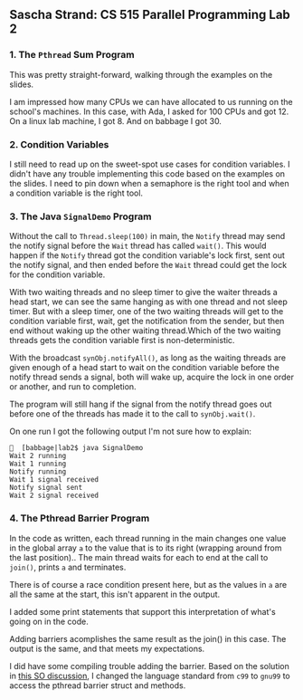 ## Sascha Strand: CS 515 Parallel Programming Lab 2


### 1. The `Pthread` Sum Program

This was pretty straight-forward, walking through the examples on the slides.

I am impressed how many CPUs we can have allocated to us running on the school's machines. In this case, with Ada, I asked for 100 CPUs and got 12. On a linux lab machine, I got 8. And on babbage I got 30.

### 2. Condition Variables

I still need to read up on the sweet-spot use cases for condition variables. I didn't have any trouble implementing this code based on the examples on the slides. I need to pin down when a semaphore is the right tool and when a condition variable is the right tool.

### 3. The Java `SignalDemo` Program

Without the call to `Thread.sleep(100)` in main, the `Notify` thread may send the notify signal before the `Wait` thread has called `wait()`. This would happen if the `Notify` thread got the condition variable's lock first, sent out the notify signal, and then ended before the `Wait` thread could get the lock for the condition variable.

With two waiting threads and no sleep timer to give the waiter threads a head start, we can see the same hanging as with one thread and not sleep timer. But with a sleep timer, one of the two waiting threads will get to the condition variable first, wait, get the notification from the sender, but then end without waking up the other waiting thread.Which of the two waiting threads gets the condition variable first is non-deterministic.

With the broadcast `synObj.notifyAll()`, as long as the waiting threads are given enough of a head start to wait on the condition variable before the notify thread sends a signal, both will wake up, acquire the lock in one order or another, and run to completion.

The program will still hang if the signal from the notify thread goes out before one of the threads has made it to the call to `synObj.wait()`.

On one run I got the following output I'm not sure how to explain:

    🌲  [babbage|lab2$ java SignalDemo
    Wait 2 running
    Wait 1 running
    Notify running
    Wait 1 signal received
    Notify signal sent
    Wait 2 signal received

### 4. The Pthread Barrier Program

In the code as written, each thread running in the main changes one value in the global array `a` to the value that is to its right (wrapping around from the last position).. The main thread waits for each to end at the call to `join()`, prints `a` and terminates.

There is of course a race condition present here, but as the values in `a` are all the same at the start, this isn't apparent in the output.

I added some print statements that support this interpretation of what's going on in the code.

Adding barriers acomplishes the same result as the join() in this case. The output is the same, and that meets my expectations.

I did have some compiling trouble adding the barrier. Based on the solution in [this SO discussion](https://stackoverflow.com/questions/15673492/gcc-compile-fails-with-pthread-and-option-std-c99), I changed the language standard from `c99` to `gnu99` to access the pthread barrier struct and methods.
